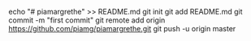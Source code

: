 echo "# piamargrethe" >> README.md
git init
git add README.md
git commit -m "first commit"
git remote add origin https://github.com/piamg/piamargrethe.git
git push -u origin master
